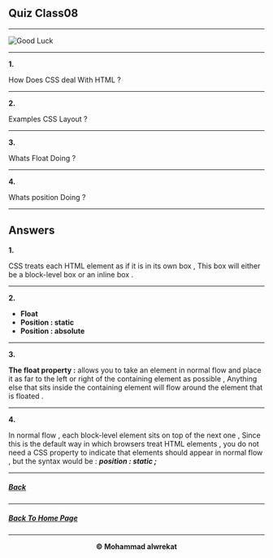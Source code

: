 ## Quiz Class08

---

![Good Luck](https://images.assetsdelivery.com/compings_v2/venimo/venimo1705/venimo170500047.jpg)

---
**1.** 

How Does CSS deal With HTML  ?

---
**2.** 

Examples CSS Layout ?

---
**3.** 

Whats Float Doing ?

---
**4.** 

Whats position Doing ?

---

## Answers 
**1.** 

CSS treats each HTML element as if it is in its own box , This box will either be a block-level box or an inline box .

---
**2.**
* **Float**
* **Position : static**
* **Position : absolute**

---
**3.** 

**The float property :** allows you to take an element in normal flow and place it as far to the left or right of the containing element as possible , Anything else that sits inside the containing element will flow around the element that is floated .

---
**4.**

In normal flow , each block-level element sits on top of the next one , Since this is the default way in which browsers treat HTML elements , you do not need a CSS property to indicate that elements should appear in normal flow , but the syntax would be : ***position : static ;***


---
##### [Back](https://mhmadwrekat.github.io/reading-notes/class08)

---
##### [Back To Home Page](https://mhmadwrekat.github.io/reading-notes)

---
<b>
<p align="center">
© Mohammad alwrekat
</p>